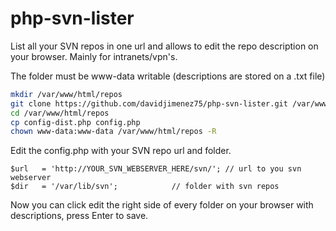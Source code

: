 # php-svn-lister

List all your SVN repos in one url and allows to edit the repo description on your browser. Mainly for intranets/vpn's.

The folder must be www-data writable (descriptions are stored on a .txt file)

```bash
mkdir /var/www/html/repos
git clone https://github.com/davidjimenez75/php-svn-lister.git /var/www/html/repos
cd /var/www/html/repos
cp config-dist.php config.php
chown www-data:www-data /var/www/html/repos -R
```
Edit the config.php with your SVN repo url and folder.

```
$url   = 'http://YOUR_SVN_WEBSERVER_HERE/svn/'; // url to you svn webserver
$dir   = '/var/lib/svn';			// folder with svn repos
```

Now you can click edit the right side of every folder on your browser with descriptions, press Enter to save.

